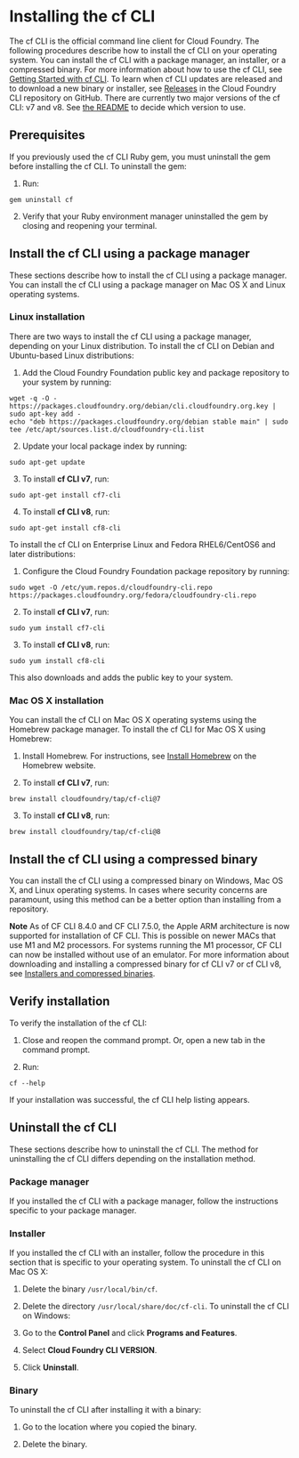 # Installing the cf CLI
The cf CLI is the official command line client for Cloud Foundry.
The following procedures describe how to install the cf CLI on your operating system. You can install the cf CLI with a package manager, an installer, or a compressed binary.
For more information about how to use the cf CLI, see [Getting Started with cf CLI](https://docs.cloudfoundry.org/cf-cli/getting-started.html).
To learn when cf CLI updates are released and to download a new binary or installer, see [Releases](https://github.com/cloudfoundry/cli/releases) in the Cloud Foundry CLI repository on GitHub.
There are currently two major versions of the cf CLI: v7 and v8. See [the README](https://github.com/cloudfoundry/cli/blob/master/README.md) to decide which version to use.

## Prerequisites
If you previously used the cf CLI Ruby gem, you must uninstall the gem before installing the cf CLI.
To uninstall the gem:

1. Run:
```
gem uninstall cf
```

2. Verify that your Ruby environment manager uninstalled the gem by closing and reopening your terminal.

## Install the cf CLI using a package manager
These sections describe how to install the cf CLI using a package manager. You can install the cf CLI using a package manager on Mac OS X and Linux operating systems.

### Linux installation
There are two ways to install the cf CLI using a package manager, depending on your Linux distribution.
To install the cf CLI on Debian and Ubuntu-based Linux distributions:

1. Add the Cloud Foundry Foundation public key and package repository to your system by running:
```
wget -q -O - https://packages.cloudfoundry.org/debian/cli.cloudfoundry.org.key | sudo apt-key add -
echo "deb https://packages.cloudfoundry.org/debian stable main" | sudo tee /etc/apt/sources.list.d/cloudfoundry-cli.list
```

2. Update your local package index by running:
```
sudo apt-get update
```

3. To install **cf CLI v7**, run:
```
sudo apt-get install cf7-cli
```

4. To install **cf CLI v8**, run:
```
sudo apt-get install cf8-cli
```
To install the cf CLI on Enterprise Linux and Fedora RHEL6/CentOS6 and later distributions:

1. Configure the Cloud Foundry Foundation package repository by running:
```
sudo wget -O /etc/yum.repos.d/cloudfoundry-cli.repo https://packages.cloudfoundry.org/fedora/cloudfoundry-cli.repo
```

2. To install **cf CLI v7**, run:
```
sudo yum install cf7-cli
```

3. To install **cf CLI v8**, run:
```
sudo yum install cf8-cli
```
This also downloads and adds the public key to your system.

### Mac OS X installation
You can install the cf CLI on Mac OS X operating systems using the Homebrew package manager.
To install the cf CLI for Mac OS X using Homebrew:

1. Install Homebrew. For instructions, see [Install Homebrew](http://brew.sh/) on the Homebrew website.

2. To install **cf CLI v7**, run:
```
brew install cloudfoundry/tap/cf-cli@7
```

3. To install **cf CLI v8**, run:
```
brew install cloudfoundry/tap/cf-cli@8
```

## Install the cf CLI using a compressed binary
You can install the cf CLI using a compressed binary on Windows, Mac OS X, and Linux operating systems.
In cases where security concerns are paramount, using this method can be a better option than installing from a repository.

**Note**
As of CF CLI 8.4.0 and CF CLI 7.5.0, the Apple ARM architecture is now supported for installation of CF CLI. This is possible on newer MACs that use M1 and M2 processors. For systems running the M1 processor, CF CLI can now be installed without use of an emulator.
For more information about downloading and installing a compressed binary for cf CLI v7 or cf CLI v8, see [Installers and compressed binaries](https://github.com/cloudfoundry/cli/wiki/V8-CLI-Installation-Guide#installers-and-compressed-binaries).

## Verify installation
To verify the installation of the cf CLI:

1. Close and reopen the command prompt. Or, open a new tab in the command prompt.

2. Run:
```
cf --help
```
If your installation was successful, the cf CLI help listing appears.

## Uninstall the cf CLI
These sections describe how to uninstall the cf CLI. The method for uninstalling the cf CLI differs depending on the installation method.

### Package manager
If you installed the cf CLI with a package manager, follow the instructions specific to your package manager.

### Installer
If you installed the cf CLI with an installer, follow the procedure in this section that is specific to your operating system.
To uninstall the cf CLI on Mac OS X:

1. Delete the binary `/usr/local/bin/cf`.

2. Delete the directory `/usr/local/share/doc/cf-cli`.
To uninstall the cf CLI on Windows:

1. Go to the **Control Panel** and click **Programs and Features**.

2. Select **Cloud Foundry CLI VERSION**.

3. Click **Uninstall**.

### Binary
To uninstall the cf CLI after installing it with a binary:

1. Go to the location where you copied the binary.

2. Delete the binary.